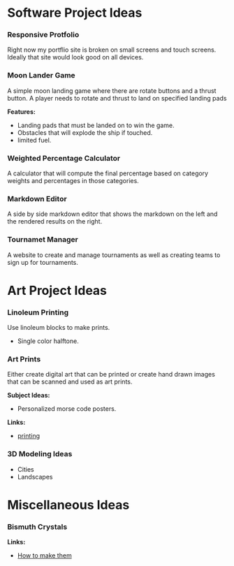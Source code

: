# Software Project Ideas

### Responsive Protfolio

Right now my portflio site is broken on small screens and touch screens.  Ideally that site would look good on all devices.

### Moon Lander Game

A simple moon landing game where there are rotate buttons and a thrust button.  A player needs to rotate and thrust to land on specified landing pads

**Features:**

- Landing pads that must be landed on to win the game.
- Obstacles that will explode the ship if touched.
- limited fuel.

### Weighted Percentage Calculator

A calculator that will compute the final percentage based on category weights and percentages in those categories.

### Markdown Editor

A side by side markdown editor that shows the markdown on the left and the rendered results on the right.

### Tournamet Manager

A website to create and manage tournaments as well as creating teams to sign up for tournaments.

# Art Project Ideas

### Linoleum Printing

Use linoleum blocks to make prints.

- Single color halftone.

### Art Prints

Either create digital art that can be printed or create hand drawn images that can be scanned and used as art prints.

**Subject Ideas:**

- Personalized morse code posters.

**Links:**

- [printing](iprintfromhome.com)

### 3D Modeling Ideas

- Cities
- Landscapes

# Miscellaneous Ideas

### Bismuth Crystals

**Links:**

- [How to make them](https://www.reddit.com/r/woahdude/comments/2pvhfh/bismuth_crystal_i_made_it_took_about_30_min/cn0noa8/)